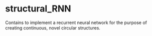 # structural_RNN
Contains to implement a recurrent neural network for the purpose of creating continuous, novel circular structures.
